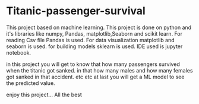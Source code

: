 # Titanic-passenger-survival
This project based on machine learning.
This project is done on python and it's libraries like numpy, Pandas, matplotlib,Seaborn and scikit learn.
For reading Csv file Pandas is used.
For data visualization matplotlib and seaborn is used.
for building models sklearn is used.
IDE used is jupyter notebook.

in this project you will get to know that how many passengers survived when the titanic got sanked.
in that how many males and how many females got sanked in that accident. etc etc
at last you will get a ML model to see the predicted value.


enjoy this project...
All the best
